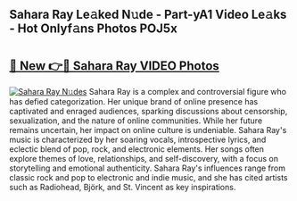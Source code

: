 ## Sahara Ray Le𝚊ked N𝚞de - Part-yA1 Video Le𝚊ks - Hot Onlyf𝚊ns Photos POJ5x

# <h2><a href="http://ab2982.deff.icu/?id=Sahara+Ray">🔗 New 👉🔴 Sahara Ray VIDEO Photos</a></h2>

[![Sahara Ray N𝚞des](https://i.imgur.com/rIISA9y.gif)](http://ab2982.deff.icu/?id=Sahara+Ray)
Sahara Ray is a complex and controversial figure who has defied categorization. Her unique brand of online presence has captivated and enraged audiences, sparking discussions about censorship, sexualization, and the nature of online communities. While her future remains uncertain, her impact on online culture is undeniable. Sahara Ray's music is characterized by her soaring vocals, introspective lyrics, and eclectic blend of pop, rock, and electronic elements. Her songs often explore themes of love, relationships, and self-discovery, with a focus on storytelling and emotional authenticity. Sahara Ray's influences range from classic rock and pop to electronic and indie music, and she has cited artists such as Radiohead, Björk, and St. Vincent as key inspirations.
